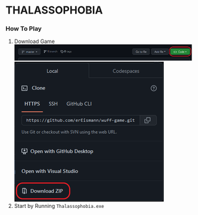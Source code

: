 # THALASSOPHOBIA

### How To Play

1. Download Game
   ![Code Button](/img/img0.png)
   ![Zip Button](/img/img1.png)
2. Start by Running ```Thalassophobia.exe```
